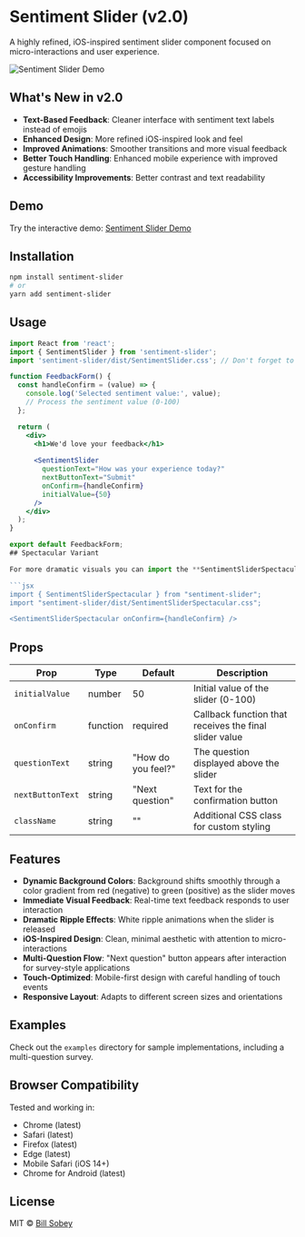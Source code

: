 # Sentiment Slider (v2.0)

A highly refined, iOS-inspired sentiment slider component focused on
micro-interactions and user experience.

![Sentiment Slider Demo](https://billsobey.github.io/sentiment-slider/assets/IMG_2920.png)

## What's New in v2.0

- **Text-Based Feedback**: Cleaner interface with sentiment text labels instead of emojis
- **Enhanced Design**: More refined iOS-inspired look and feel
- **Improved Animations**: Smoother transitions and more visual feedback
- **Better Touch Handling**: Enhanced mobile experience with improved gesture handling
- **Accessibility Improvements**: Better contrast and text readability

## Demo

Try the interactive demo: [Sentiment Slider Demo](https://billsobey.github.io/sentiment-slider/)

## Installation

```bash
npm install sentiment-slider
# or
yarn add sentiment-slider
```

## Usage

```jsx
import React from 'react';
import { SentimentSlider } from 'sentiment-slider';
import 'sentiment-slider/dist/SentimentSlider.css'; // Don't forget to import the styles!

function FeedbackForm() {
  const handleConfirm = (value) => {
    console.log('Selected sentiment value:', value);
    // Process the sentiment value (0-100)
  };

  return (
    <div>
      <h1>We'd love your feedback</h1>
      
      <SentimentSlider
        questionText="How was your experience today?"
        nextButtonText="Submit"
        onConfirm={handleConfirm}
        initialValue={50}
      />
    </div>
  );
}

export default FeedbackForm;
## Spectacular Variant

For more dramatic visuals you can import the **SentimentSliderSpectacular** component:

```jsx
import { SentimentSliderSpectacular } from "sentiment-slider";
import "sentiment-slider/dist/SentimentSliderSpectacular.css";

<SentimentSliderSpectacular onConfirm={handleConfirm} />
```


## Props

| Prop | Type | Default | Description |
|------|------|---------|-------------|
| `initialValue` | number | 50 | Initial value of the slider (0-100) |
| `onConfirm` | function | required | Callback function that receives the final slider value |
| `questionText` | string | "How do you feel?" | The question displayed above the slider |
| `nextButtonText` | string | "Next question" | Text for the confirmation button |
| `className` | string | "" | Additional CSS class for custom styling |

## Features

- **Dynamic Background Colors**: Background shifts smoothly through a color gradient from red (negative) to green (positive) as the slider moves
- **Immediate Visual Feedback**: Real-time text feedback responds to user interaction
- **Dramatic Ripple Effects**: White ripple animations when the slider is released
- **iOS-Inspired Design**: Clean, minimal aesthetic with attention to micro-interactions
- **Multi-Question Flow**: "Next question" button appears after interaction for survey-style applications
- **Touch-Optimized**: Mobile-first design with careful handling of touch events
- **Responsive Layout**: Adapts to different screen sizes and orientations

## Examples

Check out the `examples` directory for sample implementations, including a multi-question survey.

## Browser Compatibility

Tested and working in:

- Chrome (latest)
- Safari (latest)
- Firefox (latest)
- Edge (latest)
- Mobile Safari (iOS 14+)
- Chrome for Android (latest)

## License

MIT © [Bill Sobey](https://github.com/Billsobey)